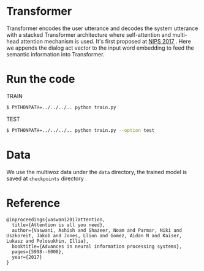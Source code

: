# Transformer

Transformer encodes the user utterance and decodes the system utterance with a stacked Transformer architecture where self-attention and multi-head attention mechanism is used. It's first proposed at [NIPS 2017](https://papers.nips.cc/paper/7181-attention-is-all-you-need.pdf) . Here we appends the dialog act vector to the input word embedding to feed the semantic information into Transformer.

# Run the code

TRAIN

```sh
$ PYTHONPATH=../../../.. python train.py
```

TEST

```sh
$ PYTHONPATH=../../../.. python train.py --option test
```

# Data

We use the multiwoz data under the `data` directory, the trained model is saved at `checkpoints` directory .

# Reference

```
@inproceedings{vaswani2017attention,
  title={Attention is all you need},
  author={Vaswani, Ashish and Shazeer, Noam and Parmar, Niki and Uszkoreit, Jakob and Jones, Llion and Gomez, Aidan N and Kaiser, Lukasz and Polosukhin, Illia},
  booktitle={Advances in neural information processing systems},
  pages={5998--6008},
  year={2017}
}
```